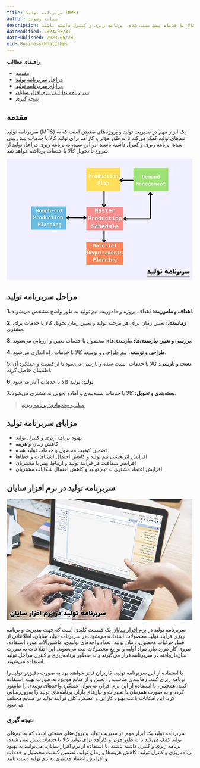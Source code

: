 ```yaml
---
title: سربرنامه تولید (MPS)
author: سمانه رشوند
description: سربرنامه تولید یک ابزار مهم در مدیریت تولید و پروژه‌های صنعتی است که به تیم‌های تولید کمک می‌کند تا به طور مؤثر و کارآمد برای تولید کالا یا خدمات پیش بینی شده، برنامه ریزی و کنترل داشته باشند.
dateModified: 2023/05/31
datePublished: 2023/05/28
uid: Business\WhatIsMps
---
```

**راهنمای مطالب**
- [مقدمه](#مقدمه)
- [مراحل سربرنامه تولید](#مراحل-سربرنامه-تولید)
- [مزایای سربرنامه تولید](#مزایای-سربرنامه-تولید)
- [سربرنامه تولید در نرم افزار سایان](#سربرنامه-تولید-در-نرم-افزار-سایان)
- [نتیجه گیری](#نتیجه-گیری)

## مقدمه
سربرنامه تولید (MPS) یک ابزار مهم در مدیریت تولید و پروژه‌های صنعتی است که به تیم‌های تولید کمک می‌کند تا به طور مؤثر و کارآمد برای تولید کالا یا خدمات پیش بینی شده، برنامه ریزی و کنترل داشته باشند. در این سند، به برنامه ریزی مراحل تولید از شروع تا تحویل کالا یا خدمات پرداخته خواهد شد.

![سربرنامه تولید (MPS)](./Images/MPS-01.webp)

## مراحل سربرنامه تولید

**1.	اهداف و ماموریت:** اهداف پروژه و ماموریت تیم تولید به طور واضح مشخص می‌شوند.

**2.	زمانبندی:** تعیین زمان برای هر مرحله تولید و تعیین زمان تحویل کالا یا خدمات برای مشتری.

**3.	بررسی و تعیین نیازمندی‌ها:** نیازمندی‌های محصول یا خدمات تعیین و ارزیابی می‌شوند.

**4.	طراحی و توسعه:** تیم طراحی و توسعه کالا یا خدمات راه اندازی می‌شود.

**5.	تست و بازبینی:** کالا یا خدمات، تست شده و بازبینی می‌شود تا از کیفیت و عملکرد آن اطمینان حاصل گردد.

**6.	تولید:** تولید کالا یا خدمات آغاز می‌شود.

**7.	بسته‌بندی و تحویل:** کالا یا خدمات بسته‌بندی و آماده تحویل به مشتری می‌شود.

> [مطلب پیشنهادی: برنامه ریزی](https://www.hooshkar.com/Wiki/Production/Planning)

<!-- <a href="https://www.hooshkar.com/Wiki/Production/Planning" target="_blank">مطلب پیشنهادی: برنامه ریزی</a> -->

## مزایای سربرنامه تولید

*	بهبود برنامه ریزی و کنترل تولید
*	کاهش زمان و هزینه
*	تضمین کیفیت محصول و خدمات تولید شده
*	افزایش اثربخشی تیم تولید و کاهش احتمال اشتباهات و خطاها
*	افزایش شفافیت در فرآیند تولید و ارتباط بهتر با مشتریان
*	افزایش اعتماد مشتری به تیم تولید و کاهش احتمال شکایات مشتریان

## سربرنامه تولید در نرم افزار سایان

![سربرنامه تولید در نرم افزار سایان](./Images/MPS-02.webp)

سربرنامه تولید در [نرم افزار سایان](https://www.hooshkar.com/Software/Fennec/Module/ProductionPlanning) یک قسمت کلیدی است که جهت مدیریت و برنامه ریزی فرآیند تولید محصولات استفاده می‌شود. در سربرنامه تولید سایان، اطلاعاتی از قبیل جزئیات محصول، زمان تولید، تعداد واحدهای تولیدی، ماشین‌آلات مورد استفاده، نیروی کار مورد نیاز، مواد اولیه و توزیع محصولات ثبت می‌شوند. این اطلاعات به صورت سازمان‌یافته در سربرنامه قرار می‌گیرند و به منظور برنامه‌ریزی و کنترل مراحل تولید استفاده می‌شوند.

با استفاده از این سربرنامه تولید، کاربران قادر خواهند بود به صورت دقیق‌تر تولید را برنامه ریزی کنند، زمانبندی مناسب را تعیین و از منابع موجود به صورت بهینه استفاده کنند. همچنین، با استفاده از این نرم افزار، می‌توان عملکرد واحدهای تولیدی را مانیتور کرده و به صورت همزمان با تغییرات و نیازهای بازار، برنامه‌های تولید را به‌روز‌رسانی کرد. این امکانات باعث بهبود کارایی و عملکرد کلی فرآیند تولید در صنایع مختلف می‌شود.

### نتیجه گیری

سربرنامه تولید یک ابزار مهم در مدیریت تولید و پروژه‌های صنعتی است که به تیم‌های تولید کمک می‌کند تا به طور مؤثر و کارآمد برای تولید کالا یا خدمات پیش بینی شده، برنامه ریزی و کنترل داشته باشند. با استفاده از نرم افزار سایان، می‌توانید به بهبود برنامه‌ریزی و کنترل تولید، کاهش هزینه‌ها و زمان تولید، تضمین کیفیت محصول و خدمات و افزایش اعتماد مشتری به تیم تولید دست یابید.